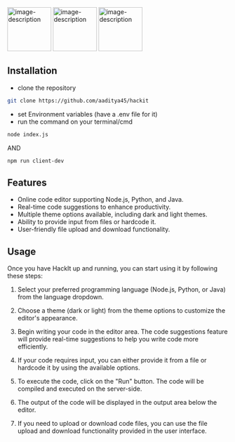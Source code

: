 
<img src="https://cdn4.iconfinder.com/data/icons/logos-3/600/React.js_logo-512.png" alt="image-description" height="100">
<img src="https://redux-toolkit.js.org/img/redux-logo-landscape.png" alt="image-description" height="100">
<img src="https://upload.wikimedia.org/wikipedia/commons/thumb/d/d9/Node.js_logo.svg/885px-Node.js_logo.svg.png?20170401104355" alt="image-description" height="100">

## Installation

- clone the repository
```bash
git clone https://github.com/aaditya45/hackit
```
- set Environment variables (have a .env file for it)
- run the command on your terminal/cmd
```bash
node index.js
```
AND
```bash
npm run client-dev
```

## Features

- Online code editor supporting Node.js, Python, and Java.
- Real-time code suggestions to enhance productivity.
- Multiple theme options available, including dark and light themes.
- Ability to provide input from files or hardcode it.
- User-friendly file upload and download functionality.

## Usage

Once you have HackIt up and running, you can start using it by following these steps:

1. Select your preferred programming language (Node.js, Python, or Java) from the language dropdown.

2. Choose a theme (dark or light) from the theme options to customize the editor's appearance.

3. Begin writing your code in the editor area. The code suggestions feature will provide real-time suggestions to help you write code more efficiently.

4. If your code requires input, you can either provide it from a file or hardcode it by using the available options.

5. To execute the code, click on the "Run" button. The code will be compiled and executed on the server-side.

6. The output of the code will be displayed in the output area below the editor.

7. If you need to upload or download code files, you can use the file upload and download functionality provided in the user interface.
